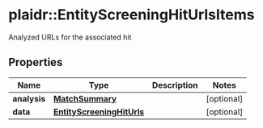 # plaidr::EntityScreeningHitUrlsItems

Analyzed URLs for the associated hit

## Properties
Name | Type | Description | Notes
------------ | ------------- | ------------- | -------------
**analysis** | [**MatchSummary**](MatchSummary.md) |  | [optional] 
**data** | [**EntityScreeningHitUrls**](EntityScreeningHitUrls.md) |  | [optional] 


